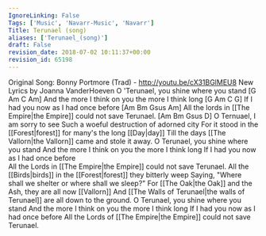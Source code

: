 ```yaml
---
IgnoreLinking: False
Tags: ['Music', 'Navarr-Music', 'Navarr']
Title: Terunael (song)
aliases: ['Terunael_(song)']
draft: False
revision_date: 2018-07-02 10:11:37+00:00
revision_id: 65198
---
```


Original Song: Bonny Portmore (Trad) - http://youtu.be/cX31BGlMEU8
New Lyrics by Joanna VanderHoeven
O 'Terunael, you shine where you stand   [G Am C Am]
And the more I think on you the more I think long  [G Am C G]
If I had you now as I had once before  [Am Bm Gsus Am]
All the lords in [[The Empire|the Empire]] could not save Terunael.  [Am Bm Gsus D]
O Ternuael, I am sorry to see
Such a woeful destruction of adorned city
For it stood in the [[Forest|forest]] for many's the long [[Day|day]]
Till the days [[The Vallorn|the Vallorn]] came and stole it away.
O Terunael, you shine where you stand
And the more I think on you the more I think long
If I had you now as I had once before  
All the Lords in [[The Empire|the Empire]] could not save Terunael.
All the [[Birds|birds]] in the [[Forest|forest]] they bitterly weep
Saying, "Where shall we shelter or where shall we sleep?"
For [[The Oak|the Oak]] and the Ash, they are all now [[Vallorn]]
And [[The Walls of Terunael|the walls of Terunael]] are all down to the ground.
O Terunael, you shine where you stand
And the more I think on you the more I think long
If I had you now as I had once before
All the Lords of [[The Empire|the Empire]] could not save Terunael.